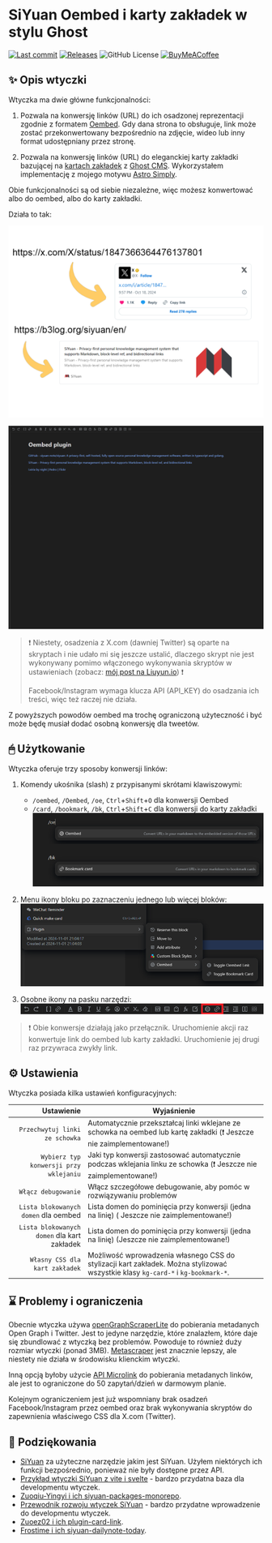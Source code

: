 # SiYuan Oembed i karty zakładek w stylu Ghost

[![Last commit](https://img.shields.io/github/last-commit/anarion80/siyuan-oembed)](https://github.com/anarion80/siyuan-oembed/commits/main)
[![Releases](https://img.shields.io/github/v/release/anarion80/siyuan-oembed?include_prereleases&color=success)](https://github.com/anarion80/siyuan-oembed/releases)
![GitHub License](https://img.shields.io/github/license/anarion80/siyuan-oembed)
[![BuyMeACoffee](https://raw.githubusercontent.com/pachadotdev/buymeacoffee-badges/main/bmc-yellow.svg)](https://buymeacoffee.com/anarion)

## ✨ Opis wtyczki

Wtyczka ma dwie główne funkcjonalności:

1. Pozwala na konwersję linków (URL) do ich osadzonej reprezentacji zgodnie z formatem [Oembed](https://oembed.com/). Gdy dana strona to obsługuje, link może zostać przekonwertowany bezpośrednio na zdjęcie, wideo lub inny format udostępniany przez stronę.

2. Pozwala na konwersję linków (URL) do eleganckiej karty zakładki bazującej na [kartach zakładek](https://ghost.org/help/cards/#bookmark) z [Ghost CMS](https://ghost.org/). Wykorzystałem implementację z mojego motywu [Astro Simply](https://github.com/anarion80/astro-simply).

Obie funkcjonalności są od siebie niezależne, więc możesz konwertować albo do oembed, albo do karty zakładki.

Działa to tak:

![preview.png](preview.png)

![przykład użycia](asset/example_usage.gif)

> :exclamation:
> Niestety, osadzenia z X.com (dawniej Twitter) są oparte na skryptach i nie udało mi się jeszcze ustalić, dlaczego skrypt nie jest wykonywany pomimo włączonego wykonywania skryptów w ustawieniach (zobacz: [mój post na Liuyun.io](https://liuyun.io/article/1729866570402)) :exclamation:
>
> Facebook/Instagram wymaga klucza API (API_KEY) do osadzania ich treści, więc też raczej nie działa.

Z powyższych powodów oembed ma trochę ograniczoną użyteczność i być może będę musiał dodać osobną konwersję dla tweetów.

## 🖱 Użytkowanie

Wtyczka oferuje trzy sposoby konwersji linków:

1. Komendy ukośnika (slash) z przypisanymi skrótami klawiszowymi:
   - `/oembed`, `/Oembed`, `/oe`, `Ctrl`+`Shift`+`O` dla konwersji Oembed
   - `/card`, `/bookmark`, `/bk`, `Ctrl`+`Shift`+`C` dla konwersji do karty zakładki
  ![Komendy ukośnika](asset/slashcommands.png)

2. Menu ikony bloku po zaznaczeniu jednego lub więcej bloków:
  ![Menu ikony bloku](asset/blockiconmenu.png)

3. Osobne ikony na pasku narzędzi:
  ![Ikony paska narzędzi](asset/toolbar.png)

> :exclamation:
> Obie konwersje działają jako przełącznik. Uruchomienie akcji raz konwertuje link do oembed lub karty zakładki. Uruchomienie jej drugi raz przywraca zwykły link.

## ⚙ Ustawienia

Wtyczka posiada kilka ustawień konfiguracyjnych:

| Ustawienie | Wyjaśnienie |
| ---: | ----------- |
|`Przechwytuj linki ze schowka`|Automatycznie przekształcaj linki wklejane ze schowka na oembed lub kartę zakładki (:exclamation: Jeszcze nie zaimplementowane!)|
|`Wybierz typ konwersji przy wklejaniu`|Jaki typ konwersji zastosować automatycznie podczas wklejania linku ze schowka (:exclamation: Jeszcze nie zaimplementowane!)|
|`Włącz debugowanie`|Włącz szczegółowe debugowanie, aby pomóc w rozwiązywaniu problemów|
|`Lista blokowanych domen` dla oembed|Lista domen do pominięcia przy konwersji (jedna na linię) ( Jeszcze nie zaimplementowane!)|
|`Lista blokowanych domen` dla kart zakładek|Lista domen do pominięcia przy konwersji (jedna na linię) (Jeszcze nie zaimplementowane!)|
|`Własny CSS dla kart zakładek`|Możliwość wprowadzenia własnego CSS do stylizacji kart zakładek. Można stylizować wszystkie klasy `kg-card-*` i `kg-bookmark-*`.|

## ⌛ Problemy i ograniczenia

Obecnie wtyczka używa [openGraphScraperLite](https://github.com/jshemas/openGraphScraperLite) do pobierania metadanych Open Graph i Twitter. Jest to jedyne narzędzie, które znalazłem, które daje się zbundlować z wtyczką bez problemów. Powoduje to również duży rozmiar wtyczki (ponad 3MB). [Metascraper](https://github.com/microlinkhq/metascraper) jest znacznie lepszy, ale niestety nie działa w środowisku klienckim wtyczki.

Inną opcją byłoby użycie [API Microlink](https://api.microlink.io) do pobierania metadanych linków, ale jest to ograniczone do 50 zapytań/dzień w darmowym planie.

Kolejnym ograniczeniem jest już wspomniany brak osadzeń Facebook/Instagram przez oembed oraz brak wykonywania skryptów do zapewnienia właściwego CSS dla X.com (Twitter).

## 🙏 Podziękowania

- [SiYuan](https://github.com/siyuan-note/siyuan) za użyteczne narzędzie jakim jest SiYuan. Użyłem niektórych ich funkcji bezpośrednio, ponieważ nie były dostępne przez API.
- [Przykład wtyczki SiYuan z vite i svelte](https://github.com/siyuan-note/plugin-sample-vite-svelte) - bardzo przydatna baza dla developmentu wtyczek.
- [Zuoqiu-Yingyi i ich siyuan-packages-monorepo](https://github.com/Zuoqiu-Yingyi/siyuan-packages-monorepo).
- [Przewodnik rozwoju wtyczek SiYuan](https://docs.siyuan-note.club/en/guide/plugin/sy-plugin-dev-quick-start.html?utm_source=liuyun.io) - bardzo przydatne wprowadzenie do developmentu wtyczek.
- [Zuoez02 i ich plugin-card-link](https://github.com/zuoez02/siyuan-plugin-card-link).
- [Frostime i ich siyuan-dailynote-today](https://github.com/frostime/siyuan-dailynote-today).

